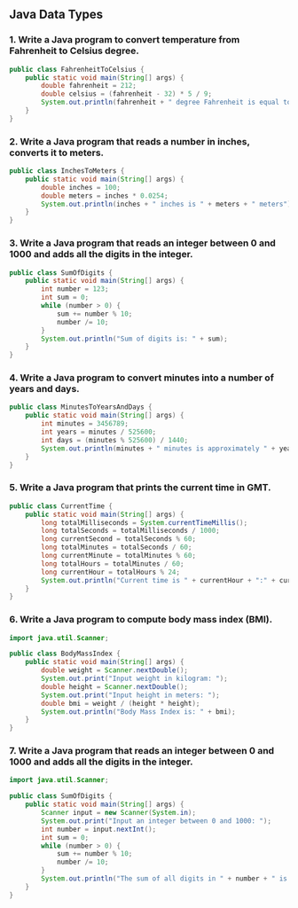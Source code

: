 ## Java Data Types

### 1. Write a Java program to convert temperature from Fahrenheit to Celsius degree.
```java
public class FahrenheitToCelsius {
    public static void main(String[] args) {
        double fahrenheit = 212;
        double celsius = (fahrenheit - 32) * 5 / 9;
        System.out.println(fahrenheit + " degree Fahrenheit is equal to " + celsius + " in Celsius");
    }
}
```

### 2. Write a Java program that reads a number in inches, converts it to meters.
```java
public class InchesToMeters {
    public static void main(String[] args) {
        double inches = 100;
        double meters = inches * 0.0254;
        System.out.println(inches + " inches is " + meters + " meters");
    }
}
```

### 3. Write a Java program that reads an integer between 0 and 1000 and adds all the digits in the integer.
```java
public class SumOfDigits {
    public static void main(String[] args) {
        int number = 123;
        int sum = 0;
        while (number > 0) {
            sum += number % 10;
            number /= 10;
        }
        System.out.println("Sum of digits is: " + sum);
    }
}
```

### 4. Write a Java program to convert minutes into a number of years and days.
```java
public class MinutesToYearsAndDays {
    public static void main(String[] args) {
        int minutes = 3456789;
        int years = minutes / 525600;
        int days = (minutes % 525600) / 1440;
        System.out.println(minutes + " minutes is approximately " + years + " years and " + days + " days");
    }
}
```

### 5. Write a Java program that prints the current time in GMT.
```java
public class CurrentTime {
    public static void main(String[] args) {
        long totalMilliseconds = System.currentTimeMillis();
        long totalSeconds = totalMilliseconds / 1000;
        long currentSecond = totalSeconds % 60;
        long totalMinutes = totalSeconds / 60;
        long currentMinute = totalMinutes % 60;
        long totalHours = totalMinutes / 60;
        long currentHour = totalHours % 24;
        System.out.println("Current time is " + currentHour + ":" + currentMinute + ":" + currentSecond + " GMT");
    }
}
```

### 6. Write a Java program to compute body mass index (BMI).
```java
import java.util.Scanner;

public class BodyMassIndex {
    public static void main(String[] args) {
        double weight = Scanner.nextDouble();
        System.out.print("Input weight in kilogram: ");
        double height = Scanner.nextDouble();
        System.out.print("Input height in meters: ");
        double bmi = weight / (height * height);
        System.out.println("Body Mass Index is: " + bmi);
    }
}
```

### 7. Write a Java program that reads an integer between 0 and 1000 and adds all the digits in the integer.
```java
import java.util.Scanner;

public class SumOfDigits {
    public static void main(String[] args) {
        Scanner input = new Scanner(System.in);
        System.out.print("Input an integer between 0 and 1000: ");
        int number = input.nextInt();
        int sum = 0;
        while (number > 0) {
            sum += number % 10;
            number /= 10;
        }
        System.out.println("The sum of all digits in " + number + " is " + sum);
    }
}
```
